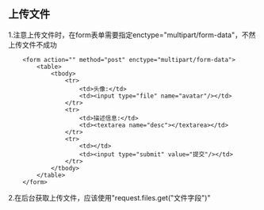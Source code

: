 ## 上传文件

1.注意上传文件时，在form表单需要指定enctype="multipart/form-data"，不然上传文件不成功

```
    <form action="" method="post" enctype="multipart/form-data">
        <table>
            <tbody>
                <tr>
                    <td>头像:</td>
                    <td><input type="file" name="avatar"/></td>
                </tr>
                <tr>
                    <td>描述信息:</td>
                    <td><textarea name="desc"></textarea></td>
                </tr>
                <tr>
                    <td></td>
                    <td><input type="submit" value="提交"/></td>
                </tr>
            </tbody>
        </table>
    </form>
```

2.在后台获取上传文件，应该使用"request.files.get\("文件字段"\)"

